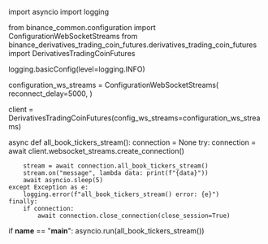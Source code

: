 import asyncio
import logging

from binance_common.configuration import ConfigurationWebSocketStreams
from binance_derivatives_trading_coin_futures.derivatives_trading_coin_futures import DerivativesTradingCoinFutures

logging.basicConfig(level=logging.INFO)

configuration_ws_streams = ConfigurationWebSocketStreams(
    reconnect_delay=5000,
)

client = DerivativesTradingCoinFutures(config_ws_streams=configuration_ws_streams)


async def all_book_tickers_stream():
    connection = None
    try:
        connection = await client.websocket_streams.create_connection()

        stream = await connection.all_book_tickers_stream()
        stream.on("message", lambda data: print(f"{data}"))
        await asyncio.sleep(5)
    except Exception as e:
        logging.error(f"all_book_tickers_stream() error: {e}")
    finally:
        if connection:
            await connection.close_connection(close_session=True)


if __name__ == "__main__":
    asyncio.run(all_book_tickers_stream())
